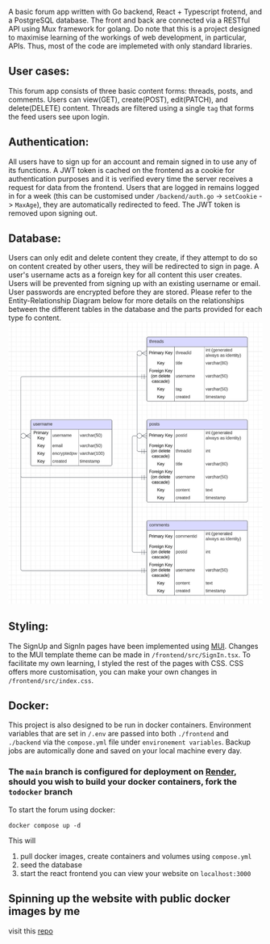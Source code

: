 A basic forum app written with Go backend, React + Typescript frotend, and a PostgreSQL database. The front and back are connected via a RESTful API using Mux framework for golang. Do note that this is a project designed to maximise learning of the workings of web development, in particular, APIs. Thus, most of the code are implemeted with only standard libraries.

## User cases:
This forum app consists of three basic content forms: threads, posts, and comments. Users can view(GET), create(POST), edit(PATCH), and delete(DELETE) content. Threads are filtered using a single `tag` that forms the feed users see upon login.

## Authentication:
All users have to sign up for an account and remain signed in to use any of its functions. A JWT token is cached on the frontend as a cookie for authentication purposes and it is verified every time the server receives a request for data from the frontend. Users that are logged in remains logged in for a week (this can be customised under `/backend/auth.go` -> `setCookie` -> `MaxAge`), they are automatically redirected to feed. The JWT token is removed upon signing out.

## Database:
Users can only edit and delete content they create, if they attempt to do so on content created by other users, they will be redirected to sign in page. A user's username acts as a foreign key for all content this user creates. Users will be prevented from signing up with an existing username or email. User passwords are encrypted before they are stored. Please refer to the Entity-Relationship Diagram below for more details on the relationships between the different tables in the database and the parts provided for each type fo content.
![entity-relationship-diagram](https://github.com/celeschai/forum/blob/main/entity-relationship-diagram.png)

## Styling:
The SignUp and SignIn pages have been implemented using [MUI](https://mui.com/material-ui/getting-started/templates/). Changes to the MUI template theme can be made in `/frontend/src/SignIn.tsx`. To facilitate my own learning, I styled the rest of the pages with CSS. CSS offers more customisation, you can make your own changes in `/frontend/src/index.css`.

## Docker:
This project is also designed to be run in docker containers. Environment variables that are set in `/.env` are passed into both `./frontend` and `./backend` via the `compose.yml` file under `environement variables`. Backup jobs are automically done and saved on your local machine every day. 

### The `main` branch is configured for deployment on [Render](https://render.com/), should you wish to build your docker containers, fork the `todocker` branch

 To start the forum using docker:
```
docker compose up -d
```
This will
1. pull docker images, create containers and volumes using `compose.yml`
2. seed the database 
3. start the react frontend
you can view your website on `localhost:3000` 

## Spinning up the website with public docker images by me 
visit this [repo](https://github.com/celeschai/forum_docker.git)